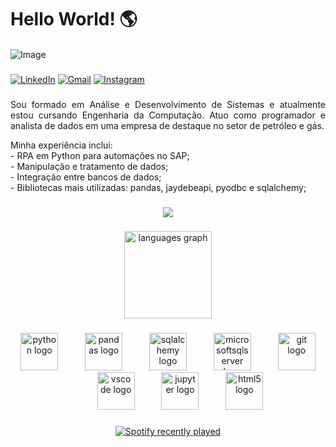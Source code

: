 <h1>Hello World! 🌎</h1>

####

![Image](https://img.ibxk.com.br/2021/08/10/10181814794027.jpg?w=1120&h=420&mode=crop&scale=both)

###

[![LinkedIn](https://img.shields.io/static/v1?message=LinkedIn&logo=linkedin&label=&color=0077B5&logoColor=white&labelColor=&style=for-the-badge)](https://www.linkedin.com/in/deeerick/)
[![Gmail](https://img.shields.io/badge/Gmail-D14836?style=for-the-badge&logo=gmail&logoColor=white)](mailto:dspsoares@outlook.com)
[![Instagram](https://img.shields.io/static/v1?message=Instagram&logo=instagram&label=&color=E4405F&logoColor=white&labelColor=&style=for-the-badge)](https://www.instagram.com/_Deeerick)

###

<!-- <div align="center">
  <a href="https://www.linkedin.com/in/deeerick">
    <img src="https://img.shields.io/static/v1?message=LinkedIn&logo=linkedin&label=&color=0077B5&logoColor=white&labelColor=&style=for-the-badge">
  </a>
  <a href="mailto:dspsoares@outlook.com">
    <img src="https://img.shields.io/badge/Gmail-D14836?style=for-the-badge&logo=gmail&logoColor=white">
  </a>
  <a href="https://www.instagram.com/_Deeerick">
    <img src="https://img.shields.io/static/v1?message=Instagram&logo=instagram&label=&color=E4405F&logoColor=white&labelColor=&style=for-the-badge">
  </a>
</div> -->

###

<div align="justify">
  <p>Sou formado em Análise e Desenvolvimento de Sistemas e atualmente estou cursando Engenharia da Computação. Atuo como programador e analista de dados em uma empresa de destaque no setor de petróleo e gás.</p>
  
  <p>
    Minha experiência inclui: <br>
    - RPA em Python para automações no SAP; <br>
    - Manipulação e tratamento de dados; <br>
    - Integração entre bancos de dados; <br>
    - Bibliotecas mais utilizadas: pandas, jaydebeapi, pyodbc e sqlalchemy; <br>
  </p>
</div>

###

<div align="center">
  <img src="https://github-readme-streak-stats.herokuapp.com/?user=Deeerick&theme=dark&hide_border=false"/>
</div>

###

<div align="center">
  <img src="https://github-readme-stats.vercel.app/api/top-langs?username=Deeerick&locale=pt-br&hide_title=false&layout=compact&card_width=500&langs_count=4&theme=dark&hide_border=false&exclude_repo=github-readme-stats" height="140" alt="languages graph"/>
</div>

###

<div align="center">
    <img src="https://cdn.jsdelivr.net/gh/devicons/devicon/icons/python/python-original.svg" height="60" alt="python logo" title="Python"/>
    <img width="35" />
    <img src="https://cdn.jsdelivr.net/gh/devicons/devicon/icons/pandas/pandas-original.svg" height="60" alt="pandas logo" title="Pandas"/>
    <img width="35" />
    <img src="https://cdn.jsdelivr.net/gh/devicons/devicon/icons/sqlalchemy/sqlalchemy-original.svg" height="60" alt="sqlalchemy logo" title="SQL Alchemy"/>
    <img width="35" />
    <img src="https://cdn.jsdelivr.net/gh/devicons/devicon/icons/microsoftsqlserver/microsoftsqlserver-plain.svg" height="60" alt="microsoftsqlserver logo" title="SQL Server"/>
    <img width="35" />
    <img src="https://cdn.simpleicons.org/git/F05032" height="60" alt="git logo" title="Git"/>
    <img width="35" />
    <img src="https://cdn.jsdelivr.net/gh/devicons/devicon/icons/vscode/vscode-original.svg" height="60" alt="vscode logo" title="VS Code"/>
    <img width="35" />
    <img src="https://cdn.jsdelivr.net/gh/devicons/devicon/icons/jupyter/jupyter-original.svg" height="60" alt="jupyter logo" title="Jupyter"/>
    <img width="35" />
    <img src="https://cdn.jsdelivr.net/gh/devicons/devicon/icons/html5/html5-original.svg" height="60" alt="html5 logo" title="HTML5"/>
</div>

###

<div align="center">
  <a href="https://open.spotify.com/user/Derick">
    <img src="https://spotify-recently-played-readme.vercel.app/api?user=dericksoares&count=5&unique=false" alt="Spotify recently played"  />
  </a>
</div>

####
